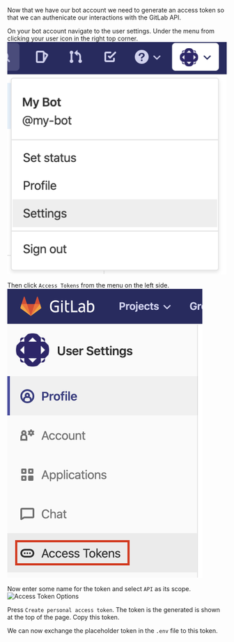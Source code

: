 Now that we have our bot account we need to generate an access token so that we can authenicate our interactions with the GitLab API.

On your bot account navigate to the user settings. Under the menu from clicking your user icon in the right top corner.
![Settings Menu](assets/settings.png)

Then click `Access Tokens` from the menu on the left side.
![Access Token Menu](assets/access-token.png)

Now enter some name for the token and select `API` as its scope.
![Access Token Options](assets/token-options.png)

Press `Create personal access token`. The token is the generated is shown at the top of the page. Copy this token.

We can now exchange the placeholder token in the `.env` file to this token.